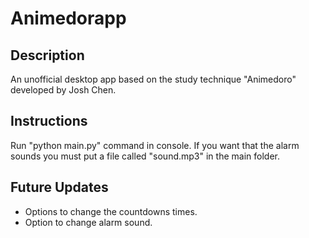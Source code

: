 # Animedorapp
## Description
An unofficial desktop app based on the study technique "Animedoro" developed by Josh Chen.  
## Instructions
Run "python main.py" command in console.
If you want that the alarm sounds you must put a file called "sound.mp3" in the main folder.
## Future Updates
- Options to change the countdowns times.
- Option to change alarm sound.

